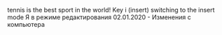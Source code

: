 tennis is the
best sport
in the world!
Key i (insert)
switching to the insert mode
Я в режиме редактирования
02.01.2020 - Изменения с компьютера
